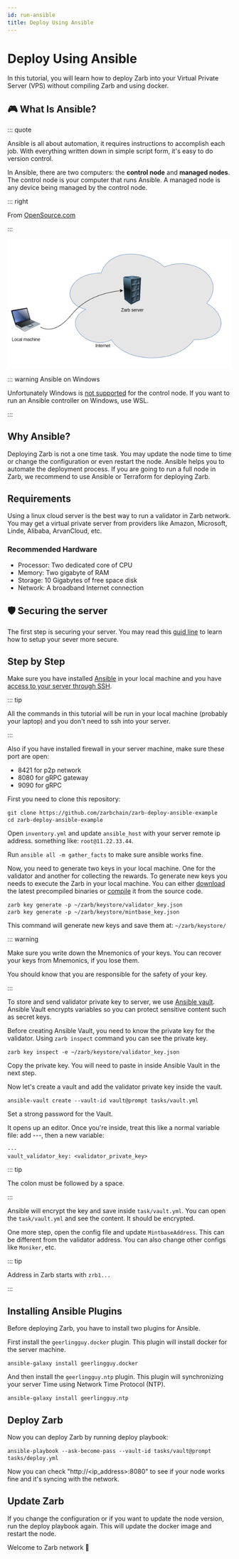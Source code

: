 ```yaml
---
id: run-ansible
title: Deploy Using Ansible
---
```


# Deploy Using Ansible

In this tutorial, you will learn how to deploy Zarb into your Virtual Private Server (VPS) without
compiling Zarb and using docker.

## 🎮 What Is Ansible?

::: quote

Ansible is all about automation, it requires instructions to accomplish each job. With everything
written down in simple script form, it's easy to do version control.

In Ansible, there are two computers: the **control node** and **managed nodes**. The control node is
your computer that runs Ansible. A managed node is any device being managed by the control node.

::: right

From [OpenSource.com](https://opensource.com/resources/what-ansible)

:::

![Deploy Zarb using ansible](../assets/images/zarb-ansible.png)

::: warning Ansible on Windows

Unfortunately Windows is
[not supported](http://blog.rolpdog.com/2020/03/why-no-ansible-controller-for-windows.html) for the
control node. If you want to run an Ansible controller on Windows, use WSL.

:::

## Why Ansible?

Deploying Zarb is not a one time task. You may update the node time to time or change the
configuration or even restart the node. Ansible helps you to automate the deployment process. If you
are going to run a full node in Zarb, we recommend to use Ansible or Terraform for deploying Zarb.

## Requirements

Using a linux cloud server is the best way to run a validator in Zarb network. You may get a virtual
private server from providers like Amazon, Microsoft, Linde, Alibaba, ArvanCloud, etc.

### Recommended Hardware

- Processor: Two dedicated core of CPU
- Memory: Two gigabyte of RAM
- Storage: 10 Gigabytes of free space disk
- Network: A broadband Internet connection

## 🛡️ Securing the server

The first step is securing your server. You may read this
[guid line](https://www.linode.com/docs/guides/securing-your-server/) to learn how to setup your
sever more secure.

## Step by Step

Make sure you have installed
[Ansible](https://docs.ansible.com/ansible/latest/installation_guide/intro_installation.html) in
your local machine and you have
[access to your server through SSH](https://www.google.com/search?q=access+to+your+server+through+SSH).

::: tip

All the commands in this tutorial will be run in your local machine (probably your laptop) and you
don't need to ssh into your server.

:::

Also if you have installed firewall in your server machine, make sure these port are open:

- 8421 for p2p network
- 8080 for gRPC gateway
- 9090 for gRPC

First you need to clone this repository:

```
git clone https://github.com/zarbchain/zarb-deploy-ansible-example
cd zarb-deploy-ansible-example
```

Open `inventory.yml` and update `ansible_host` with your server remote ip address. something like:
`root@11.22.33.44`.

Run `ansible all -m gather_facts` to make sure ansible works fine.

Now, you need to generate two keys in your local machine. One for the validator and another for
collecting the rewards. To generate new keys you needs to execute the Zarb in your local machine.
You can either [download](https://github.com/zarbchain/zarb-go/releases) the latest precompiled
binaries or [compile](./run-compile.md) it from the source code.

```
zarb key generate -p ~/zarb/keystore/validator_key.json
zarb key generate -p ~/zarb/keystore/mintbase_key.json
```

This command will generate new keys and save them at: `~/zarb/keystore/`

::: warning

Make sure you write down the Mnemonics of your keys. You can recover your keys from Mnemonics, if
you lose them.

You should know that you are responsible for the safety of your key.

:::

To store and send validator private key to server, we use
[Ansible vault](https://docs.ansible.com/ansible/latest/user_guide/vault.html). Ansible Vault
encrypts variables so you can protect sensitive content such as secret keys.

Before creating Ansible Vault, you need to know the private key for the validator. Using
`zarb inspect` command you can see the private key.

```
zarb key inspect -e ~/zarb/keystore/validator_key.json
```

Copy the private key. You will need to paste in inside Ansible Vault in the next step.

Now let's create a vault and add the validator private key inside the vault.

```
ansible-vault create --vault-id vault@prompt tasks/vault.yml
```

Set a strong password for the Vault.

It opens up an editor. Once you're inside, treat this like a normal variable file: add ---, then a
new variable:

```
---
vault_validator_key: <validator_private_key>
```

::: tip

The colon must be followed by a space.

:::

Ansible will encrypt the key and save inside `task/vault.yml`. You can open the `task/vault.yml` and
see the content. It should be encrypted.

One more step, open the config file and update `MintbaseAddress`. This can be different from the
validator address. You can also change other configs like `Moniker`, etc.

::: tip

Address in Zarb starts with `zrb1...`

:::

## Installing Ansible Plugins

Before deploying Zarb, you have to install two plugins for Ansible.

First install the `geerlingguy.docker` plugin. This plugin will install docker for the server
machine.

```
ansible-galaxy install geerlingguy.docker
```

And then install the `geerlingguy.ntp` plugin. This plugin will synchronizing your server Time using
Network Time Protocol (NTP).

```
ansible-galaxy install geerlingguy.ntp
```

## Deploy Zarb

Now you can deploy Zarb by running deploy playbook:

```
ansible-playbook --ask-become-pass --vault-id tasks/vault@prompt tasks/deploy.yml
```

Now you can check "http://<ip_address>:8080" to see if your node works fine and it's syncing with
the network.

## Update Zarb

If you change the configuration or if you want to update the node version, run the deploy playbook
again. This will update the docker image and restart the node.

Welcome to Zarb network 🤝

